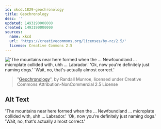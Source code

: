 ```yaml
---
id: xkcd.1829-geochronology
title: Geochronology
desc: ''
updated: 1493190000000
created: 1493190000000
sources:
  name: xkcd
  url: 'https://creativecommons.org/licenses/by-nc/2.5/'
  license: Creative Commons 2.5
---
```

!['The mountains near here formed when the ... Newfoundland ... microplate collided with, uhh ... Labrador.' 'Ok, now you're definitely just naming dogs.' 'Wait, no, that's actually almost correct.'](https://imgs.xkcd.com/comics/geochronology.png)
> "[Geochronology](https://xkcd.com/1829/)", by Randall Munroe, licensed under Creative Commons Attribution-NonCommercial 2.5 License

## Alt Text
'The mountains near here formed when the ... Newfoundland ... microplate collided with, uhh ... Labrador.' 'Ok, now you're definitely just naming dogs.' 'Wait, no, that's actually almost correct.'
